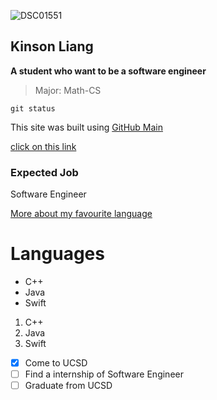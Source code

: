 ![DSC01551](https://user-images.githubusercontent.com/46670042/193490462-19ae62e1-209f-4f24-b9bf-4c1e14b61fb2.jpeg)

## Kinson Liang
**A student who want to be a software engineer**
> Major: Math-CS

`git status`

This site was built using [GitHub Main](https://github.com/KinsonLiang/CSE-110)

[click on this link](#language)
### Expected Job
Software Engineer


[More about my favourite language](vscode-UI/README.md)

# Languages
- C++
- Java
- Swift

1. C++
2. Java
3. Swift

- [x] Come to UCSD
- [ ] Find a internship of Software Engineer
- [ ] Graduate from UCSD
